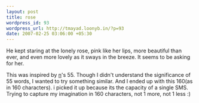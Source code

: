 ```yaml
--- 
layout: post
title: rose
wordpress_id: 93
wordpress_url: http://tmayad.loonyb.in/?p=93
date: 2007-02-25 03:06:00 +05:30
---
```

<p>He kept staring at the lonely rose, pink like her lips, more beautiful than ever, and even more lovely as it sways in the breeze. It seems to be asking for her.<p>

<p>This was inspired by <a href="http://nrambles.blogspot.com">n</a>'s 55. Though I didn't understand the significance of 55 words, I wanted to try something similar. And I ended up with this 160(as in 160 characters). i picked it up because its the capacity of a single SMS. Trying to capture my imagination in 160 characters, not 1 more, not 1 less :)</p>
